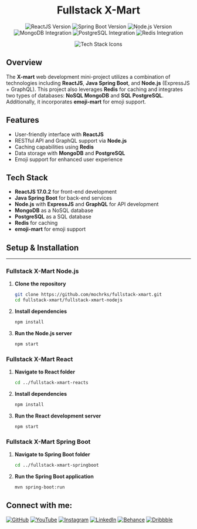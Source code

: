<h1 align="center">Fullstack X-Mart</h1>

<p align="center">
  <img src="https://img.shields.io/badge/ReactJS-17.0.2-blue" alt="ReactJS Version" />
  <img src="https://img.shields.io/badge/Java%20Spring%20Boot-2.5.4-brightgreen" alt="Spring Boot Version" />
  <img src="https://img.shields.io/badge/Node.js-ExpressJS-brightgreen" alt="Node.js Version" />
  <img src="https://img.shields.io/badge/MongoDB-Integrated-47A248" alt="MongoDB Integration" />
  <img src="https://img.shields.io/badge/PostgreSQL-Database-blue" alt="PostgreSQL Integration" />
  <img src="https://img.shields.io/badge/Redis-Caching-d63e5e" alt="Redis Integration" />
</p>

<p align="center">
  <img src="https://skillicons.dev/icons?i=react,spring,express,mongodb,postgresql,redis" alt="Tech Stack Icons" />
</p>

## Overview

The **X-mart** web development mini-project utilizes a combination of technologies including **ReactJS**, **Java Spring Boot**, and **Node.js** (ExpressJS + GraphQL). This project also leverages **Redis** for caching and integrates two types of databases: **NoSQL MongoDB** and **SQL PostgreSQL**. Additionally, it incorporates **emoji-mart** for emoji support.

## Features

- User-friendly interface with **ReactJS**
- RESTful API and GraphQL support via **Node.js**
- Caching capabilities using **Redis**
- Data storage with **MongoDB** and **PostgreSQL**
- Emoji support for enhanced user experience

## Tech Stack

- **ReactJS 17.0.2** for front-end development
- **Java Spring Boot** for back-end services
- **Node.js** with **ExpressJS** and **GraphQL** for API development
- **MongoDB** as a NoSQL database
- **PostgreSQL** as a SQL database
- **Redis** for caching
- **emoji-mart** for emoji support

## Setup & Installation

---

### Fullstack X-Mart Node.js

1. **Clone the repository**

    ```bash
    git clone https://github.com/mochrks/fullstack-xmart.git
    cd fullstack-xmart/fullstack-xmart-nodejs
    ```

2. **Install dependencies**

    ```bash
    npm install
    ```

3. **Run the Node.js server**

    ```bash
    npm start
    ```

### Fullstack X-Mart React

1. **Navigate to React folder**

    ```bash
    cd ../fullstack-xmart-reacts
    ```

2. **Install dependencies**

    ```bash
    npm install
    ```

3. **Run the React development server**

    ```bash
    npm start
    ```

### Fullstack X-Mart Spring Boot

1. **Navigate to Spring Boot folder**

    ```bash
    cd ../fullstack-xmart-springboot
    ```

2. **Run the Spring Boot application**

    ```bash
    mvn spring-boot:run
    ```


## Connect with me:
[![GitHub](https://img.shields.io/badge/GitHub-333?style=for-the-badge&logo=github&logoColor=white)](https://github.com/mochrks)
[![YouTube](https://img.shields.io/badge/YouTube-FF0000?style=for-the-badge&logo=youtube&logoColor=white)](https://youtube.com/@Gdvisuel)
[![Instagram](https://img.shields.io/badge/Instagram-E4405F?style=for-the-badge&logo=instagram&logoColor=white)](https://instagram.com/mochrks)
[![LinkedIn](https://img.shields.io/badge/LinkedIn-0077B5?style=for-the-badge&logo=linkedin&logoColor=white)](https://linkedin.com/in/mochrks)
[![Behance](https://img.shields.io/badge/Behance-1769FF?style=for-the-badge&logo=behance&logoColor=white)](https://behance.net/mochrks)
[![Dribbble](https://img.shields.io/badge/Dribbble-EA4C89?style=for-the-badge&logo=dribbble&logoColor=white)](https://dribbble.com/mochrks)
